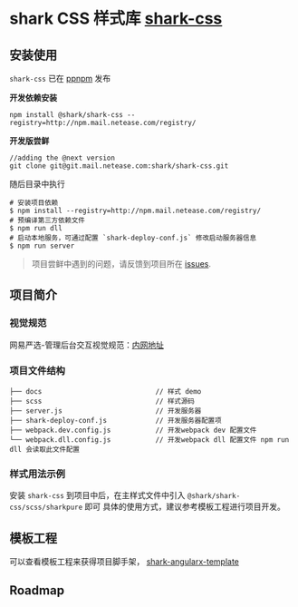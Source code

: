 # shark CSS 样式库 [shark-css](http://shark.mail.netease.com/yanxuan/index.html#/projectPreview/index)

<!-- **更新日志** 请在使用项目或提交 issue 之前，查看项目 [更新日志](https://git.mail.netease.com/shark/shark-angularX/releases), 获取更新近况。 -->

## 安装使用

`shark-css` 已在 [ppnpm](http://npm.mail.netease.com/package/@shark/shark-css) 发布

**开发依赖安装**

    npm install @shark/shark-css --registry=http://npm.mail.netease.com/registry/

**开发版尝鲜**

    //adding the @next version
    git clone git@git.mail.netease.com:shark/shark-css.git

随后目录中执行

    # 安装项目依赖
    $ npm install --registry=http://npm.mail.netease.com/registry/
    # 预编译第三方依赖文件
    $ npm run dll
    # 启动本地服务，可通过配置 `shark-deploy-conf.js` 修改启动服务器信息
    $ npm run server

> 项目尝鲜中遇到的问题，请反馈到项目所在 [issues](https://git.mail.netease.com/shark/shark-css/issues).

## 项目简介

### 视觉规范

网易严选-管理后台交互视觉规范：[内网地址](http://10.240.140.37/~yanxuanios/UX%20DOC/%E7%BD%91%E6%98%93%E4%B8%A5%E9%80%89-%E7%AE%A1%E7%90%86%E5%90%8E%E5%8F%B0%E4%BA%A4%E4%BA%92%E8%A7%86%E8%A7%89%E8%A7%84%E8%8C%83/)

### 项目文件结构

```
├── docs                            // 样式 demo 
├── scss                            // 样式源码
├── server.js                       // 开发服务器
├── shark-deploy-conf.js            // 开发服务器配置项
├── webpack.dev.config.js           // 开发webpack dev 配置文件
└── webpack.dll.config.js           // 开发webpack dll 配置文件 npm run dll 会读取此文件配置
```

### 样式用法示例

安装 `shark-css` 到项目中后，在主样式文件中引入 `@shark/shark-css/scss/sharkpure` 即可
具体的使用方式，建议参考模板工程进行项目开发。

## 模板工程

可以查看模板工程来获得项目脚手架， [shark-angularx-template](https://git.mail.netease.com/shark/shark-angularx-template)

## Roadmap
